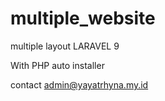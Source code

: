 # multiple_website
multiple layout 
LARAVEL 9

With PHP auto installer

contact
admin@yayatrhyna.my.id
